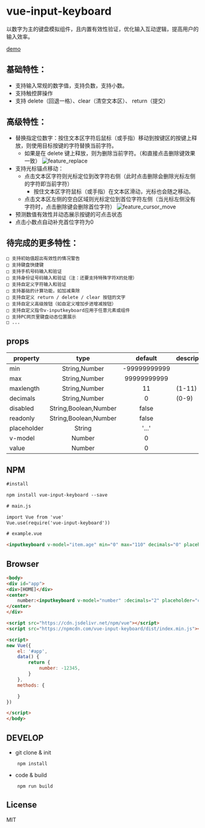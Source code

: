 # vue-input-keyboard
以数字为主的键盘模拟组件，且内置有效性验证，优化输入互动逻辑，提高用户的输入效率。

[demo](http://jsfiddle.net/wanyaxing/41mzw0Ly/embedded/result,html,js/)

## 基础特性：
* 支持输入常规的数字值，支持负数，支持小数。
* 支持触控屏操作
* 支持 delete（回退一格）、clear（清空文本区）、 return（提交）
## 高级特性：
* 替换指定位数字：按住文本区字符后鼠标（或手指）移动到按键区的按键上释放，则使用目标按键的字符替换当前字符。
    * 如果是在 delete 键上释放，则为删除当前字符。（和直接点击删除键效果一致）
    ![feature_replace](./examples/images/feature_replace.gif)
* 支持光标锚点移动：
    * 点击文本区字符则光标定位到改字符右侧（此时点击删除会删除光标左侧的字符即当前字符）
        * 按住文本区字符鼠标（或手指）在文本区滑动，光标也会随之移动。
    * 点击文本区左侧的空白区域则光标定位到首位字符左侧（当光标左侧没有字符时，点击删除键会删除首位字符）
    ![feature_cursor_move](./examples/images/feature_cursor_move.gif)
* 预测数值有效性并动态展示按键的可点击状态
* 点击小数点自动补充首位字符为0


## 待完成的更多特性：
    □ 支持初始值超出有效性的情况警告
    □ 支持键盘快捷键
    □ 支持手机号码输入和验证
    □ 支持身份证号码输入和验证（注：还要支持特殊字符X的处理）
    □ 支持自定义字符输入和验证
    □ 支持基础的计算功能，如加减乘除
    □ 支持自定义 return / delete / clear 按钮的文字
    □ 支持自定义高级按钮（如自定义增加步进增减按钮）
    □ 支持自定义指令v-inputkeyboard应用于任意元素或组件
    □ 支持PC网页里键盘动态位置展示
    □ ...

## props

| property         |            type             | default      | description                                     |
| ---------------- | :-------------------------: | :----------: | ----------------------------------------------- |
|  min             |   String,Number             | -99999999999 |                                                 |
|  max             |   String,Number             |  99999999999 |                                                 |
|  maxlength       |   String,Number             |  11          |  (1-11)                                         |
|  decimals        |   String,Number             |  0           |  (0-9)                                          |
|  disabled        |   String,Boolean,Number     |  false       |                                                 |
|  readonly        |   String,Boolean,Number     |  false       |                                                 |
|  placeholder     |   String                    |  '...'       |                                                 |
|  v-model         |   Number                    |  0           |                                                 |
|  value           |   Number                    |  0           |                                                 |


## NPM
```html
#install

npm install vue-input-keyboard --save

# main.js

import Vue from 'vue'
Vue.use(require('vue-input-keyboard'))

# example.vue

<inputkeyboard v-model="item.age" min="0" max="110" decimals="0" placeholder="??"/>
```

## Browser
```html
<body>
<div id="app">
<div>[HOME]</div>
<center>
    number:<inputkeyboard v-model="number" :decimals="2" placeholder="click to enter"/>
</center>
</div>

<script src="https://cdn.jsdelivr.net/npm/vue"></script>
<script src="https://npmcdn.com/vue-input-keyboard/dist/index.min.js"></script>

<script>
new Vue({
    el: '#app',
    data() {
        return {
            number: -12345,
        }
    },
    methods: {

    }
})

</script>
</body>
```

## DEVELOP

* git clone & init
```
    npm install
```
* code & build
```
    npm run build
```
## License

MIT

